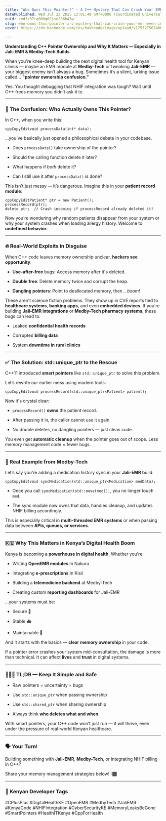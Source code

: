 ```yaml
---
title: "Who Owns This Pointer?” – A C++ Mystery That Can Crash Your EMR (Even in Kisumu)"
datePublished: Wed Jul 23 2025 13:01:49 GMT+0000 (Coordinated Universal Time)
cuid: cmdfz37rq000g02jse286h43w
slug: who-owns-this-pointer-a-c-mystery-that-can-crash-your-emr-even-in-kisumu
cover: https://cdn.hashnode.com/res/hashnode/image/upload/v1753275674868/51e4bdc0-18a5-4b20-8c43-3cf3525129dd.png

---
```


**Understanding C++ Pointer Ownership and Why It Matters — Especially in Jali-EMR & Medby-Tech Builds**

When you're knee-deep building the next digital health tool for Kenyan clinics — maybe an EMR module at **Medby-Tech** or tweaking **Jali-EMR** — your biggest enemy isn’t always a bug. Sometimes it’s a silent, lurking issue called… **"pointer ownership confusion."**

Yes. You thought debugging that NHIF integration was tough? Wait until C++ frees memory you didn’t ask it to.

---

### 🧠 The Confusion: Who Actually Owns This Pointer?

In C++, when you write this:

```plaintext
cppCopyEditvoid processData(int* data);
```

…you’ve basically just opened a philosophical debate in your codebase.

* Does `processData()` take ownership of the pointer?
    
* Should the calling function delete it later?
    
* What happens if *both* delete it?
    
* Can I still use it after `processData()` is done?
    

This isn’t just messy — it’s dangerous. Imagine this in your **patient record module**:

```plaintext
cppCopyEditPatient* ptr = new Patient();
processRecord(ptr);
delete ptr;  // Crash incoming if processRecord already deleted it!
```

Now you’re wondering why random patients disappear from your system or why your system crashes when loading allergy history. Welcome to **undefined behavior.**

---

### 🔥 Real-World Exploits in Disguise

When C++ code leaves memory ownership unclear, **hackers see opportunity**:

* **Use-after-free** bugs: Access memory after it's deleted.
    
* **Double free**: Delete memory twice and corrupt the heap.
    
* **Dangling pointers**: Point to deallocated memory, then… *boom!*
    

These aren't science fiction problems. They show up in CVE reports tied to **healthcare systems**, **banking apps**, and even **embedded devices**. If you're building **Jali-EMR integrations** or **Medby-Tech pharmacy systems**, these bugs can lead to:

* Leaked **confidential health records**
    
* Corrupted **billing data**
    
* System **downtime in rural clinics**
    

---

### ✅ The Solution: std::unique\_ptr to the Rescue

C++11 introduced **smart pointers** like `std::unique_ptr` to solve this problem.

Let’s rewrite our earlier mess using modern tools:

```plaintext
cppCopyEditvoid processRecord(std::unique_ptr<Patient> patient);
```

Now it's crystal clear:

* `processRecord()` **owns** the patient record.
    
* After passing it in, the caller cannot use it again.
    
* No double deletes, no dangling pointers — just clean code.
    

You even get **automatic cleanup** when the pointer goes out of scope. Less memory management code = fewer bugs.

---

### 🧪 Real Example from Medby-Tech

Let’s say you're adding a medication history sync in your **Jali-EMR** build:

```plaintext
cppCopyEditvoid syncMedication(std::unique_ptr<Medication> medData);
```

* Once you call `syncMedication(std::move(med));`, you no longer touch `med`.
    
* The sync module now owns that data, handles cleanup, and updates NHIF billing accordingly.
    

This is especially critical in **multi-threaded EMR systems** or when passing data between **APIs, queues, or services**.

---

### 🇰🇪 Why This Matters in Kenya’s Digital Health Boom

Kenya is becoming a **powerhouse in digital health**. Whether you're:

* Writing **OpenEMR modules** in Nakuru
    
* Integrating **e-prescriptions** in Kisii
    
* Building a **telemedicine backend** at Medby-Tech
    
* Creating custom **reporting dashboards** for Jali-EMR
    

…your systems must be:

* Secure 🔐
    
* Stable 🚑
    
* Maintainable 🧰
    

And it starts with the basics — **clear memory ownership** in your code.

If a pointer error crashes your system mid-consultation, the damage is more than technical. It can affect **lives** and **trust** in digital systems.

---

### 🧘🏾‍♂️ TL;DR — Keep It Simple and Safe

* Raw pointers = uncertainty = bugs
    
* Use `std::unique_ptr` when passing ownership
    
* Use `std::shared_ptr` when sharing ownership
    
* Always think **who deletes what and when**
    

With smart pointers, your C++ code won’t just run — it will thrive, even under the pressure of real-world Kenyan healthcare.

---

### 🗣️ Your Turn!

Building something with **Jali-EMR**, **Medby-Tech**, or integrating NHIF billing in C++?

Share your memory management strategies below! 👇🏾

---

### 📌 Kenyan Developer Tags

#CPlusPlus #DigitalHealthKE #OpenEMR #MedbyTech #JaliEMR #KenyaCode #NHIFIntegration #CyberSecurityKE #MemoryLeaksBeGone #SmartPointers #HealthITKenya #CppForHealth